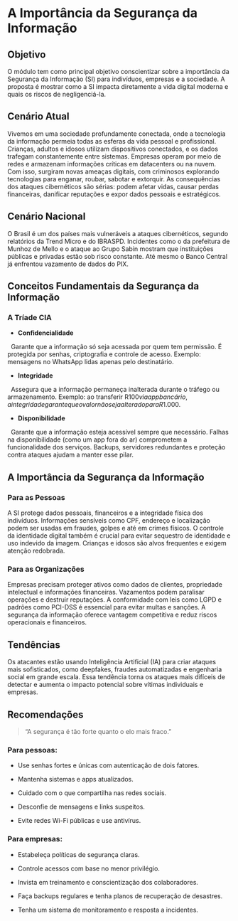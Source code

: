   

# A Importância da Segurança da Informação

  

## Objetivo

  

O módulo tem como principal objetivo conscientizar sobre a importância da Segurança da Informação (SI) para indivíduos, empresas e a sociedade. A proposta é mostrar como a SI impacta diretamente a vida digital moderna e quais os riscos de negligenciá-la.

  

## Cenário Atual

  

Vivemos em uma sociedade profundamente conectada, onde a tecnologia da informação permeia todas as esferas da vida pessoal e profissional. Crianças, adultos e idosos utilizam dispositivos conectados, e os dados trafegam constantemente entre sistemas. Empresas operam por meio de redes e armazenam informações críticas em datacenters ou na nuvem. Com isso, surgiram novas ameaças digitais, com criminosos explorando tecnologias para enganar, roubar, sabotar e extorquir. As consequências dos ataques cibernéticos são sérias: podem afetar vidas, causar perdas financeiras, danificar reputações e expor dados pessoais e estratégicos.

  

## Cenário Nacional

  

O Brasil é um dos países mais vulneráveis a ataques cibernéticos, segundo relatórios da Trend Micro e do IBRASPD. Incidentes como o da prefeitura de Munhoz de Mello e o ataque ao Grupo Sabin mostram que instituições públicas e privadas estão sob risco constante. Até mesmo o Banco Central já enfrentou vazamento de dados do PIX.

  

## Conceitos Fundamentais da Segurança da Informação

  

### A Tríade CIA

  

- **Confidencialidade**  

  Garante que a informação só seja acessada por quem tem permissão. É protegida por senhas, criptografia e controle de acesso. Exemplo: mensagens no WhatsApp lidas apenas pelo destinatário.

  

- **Integridade**  

  Assegura que a informação permaneça inalterada durante o tráfego ou armazenamento. Exemplo: ao transferir R$100 via app bancário, a integridade garante que o valor não seja alterado para R$1.000.

  

- **Disponibilidade**  

  Garante que a informação esteja acessível sempre que necessário. Falhas na disponibilidade (como um app fora do ar) comprometem a funcionalidade dos serviços. Backups, servidores redundantes e proteção contra ataques ajudam a manter esse pilar.

  

## A Importância da Segurança da Informação

  

### Para as Pessoas

  

A SI protege dados pessoais, financeiros e a integridade física dos indivíduos. Informações sensíveis como CPF, endereço e localização podem ser usadas em fraudes, golpes e até em crimes físicos. O controle da identidade digital também é crucial para evitar sequestro de identidade e uso indevido da imagem. Crianças e idosos são alvos frequentes e exigem atenção redobrada.

  

### Para as Organizações

  

Empresas precisam proteger ativos como dados de clientes, propriedade intelectual e informações financeiras. Vazamentos podem paralisar operações e destruir reputações. A conformidade com leis como LGPD e padrões como PCI-DSS é essencial para evitar multas e sanções. A segurança da informação oferece vantagem competitiva e reduz riscos operacionais e financeiros.

  

## Tendências

  

Os atacantes estão usando Inteligência Artificial (IA) para criar ataques mais sofisticados, como deepfakes, fraudes automatizadas e engenharia social em grande escala. Essa tendência torna os ataques mais difíceis de detectar e aumenta o impacto potencial sobre vítimas individuais e empresas.

  

## Recomendações

  

> “A segurança é tão forte quanto o elo mais fraco.”

  

### Para pessoas:

- Use senhas fortes e únicas com autenticação de dois fatores.

- Mantenha sistemas e apps atualizados.

- Cuidado com o que compartilha nas redes sociais.

- Desconfie de mensagens e links suspeitos.

- Evite redes Wi-Fi públicas e use antivírus.

  

### Para empresas:

- Estabeleça políticas de segurança claras.

- Controle acessos com base no menor privilégio.

- Invista em treinamento e conscientização dos colaboradores.

- Faça backups regulares e tenha planos de recuperação de desastres.

- Tenha um sistema de monitoramento e resposta a incidentes.